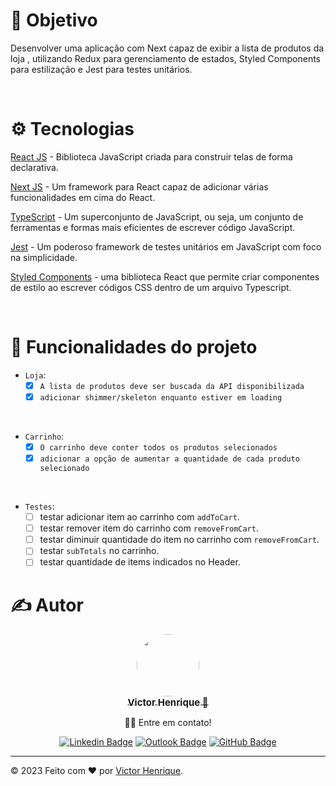 # 🎯 Objetivo

Desenvolver uma aplicação com Next capaz de exibir a lista de produtos da loja ,
utilizando Redux para gerenciamento de estados, Styled Components para
estilização e Jest para testes unitários.

<br>

# ⚙️ Tecnologias

[React JS](https://pt-br.reactjs.org/) - Biblioteca JavaScript criada para construir telas de forma declarativa.

[Next JS](https://nextjs.org/") - Um framework para React capaz de adicionar
várias funcionalidades em cima do React.

[TypeScript](https://www.typescriptlang.org/) - Um superconjunto de JavaScript, ou seja, um conjunto de ferramentas e formas mais eficientes de escrever código JavaScript.

[Jest](https://jestjs.io/pt-BR/) - Um poderoso framework de testes unitários em JavaScript com foco na simplicidade.

[Styled Components](https://styled-components.com/docs) - uma biblioteca React
que permite criar componentes de estilo ao escrever códigos CSS dentro de um arquivo Typescript.

 <br>

# 🔨 Funcionalidades do projeto

- `Loja`:
  - [x] `A lista de produtos deve ser buscada da API disponibilizada`
  - [x] `adicionar shimmer/skeleton enquanto estiver em loading`

<br>
  
  * `Carrinho`: 
    - [x] `O carrinho deve conter todos os produtos selecionados`
    - [x] `adicionar a opção de aumentar a quantidade de cada produto selecionado`

<br>

- `Testes`:
  - [ ] testar adicionar item ao carrinho com `addToCart`.
  - [ ] testar remover item do carrinho com `removeFromCart`.
  - [ ] testar diminuir quantidade do item no carrinho com `removeFromCart`.
  - [ ] testar `subTotals` no carrinho.
  - [ ] testar quantidade de items indicados no Header.

# ✍️ Autor

<div  align="center">

<a href="https://github.com/victorhenriqu3">
 <img style="border-radius: 50%;" src="https://avatars1.githubusercontent.com/u/43153097?s=460&u=7bf4669221e468b47e54f44d58498507abd71b91&v=4" width="100px;" alt=""/>
 <br />
 <sub><b style="font-size: 15px;">Victor Henrique 🚀</b></sub></a>

👋🏽 Entre em contato!

[![Linkedin Badge](https://img.shields.io/badge/Victor_Henrique-blue?style=flat&logo=Linkedin&logoColor=white&link=https://www.linkedin.com/in/victor-henrique-monteiro-lima/)](https://www.linkedin.com/in/victorhenriqu3/)
[![Outlook Badge](https://img.shields.io/badge/-Outlook-0078D4?style=flat-square&logo=Microsoft-Outlook&logoColor=white&link=mailto:victorhenriqu3@outlook.com)](mailto:victorhenriqu3@outlook.com)
[![GitHub Badge](https://img.shields.io/static/v1?label=Github&message=victorhenriqu3&color=fff&style=square&logo=Github)](https://github.com/victorhenriqu3)

</div>

---

&copy; 2023 Feito com ❤️ por [Victor Henrique](https://github.com/victorhenriqu3).
